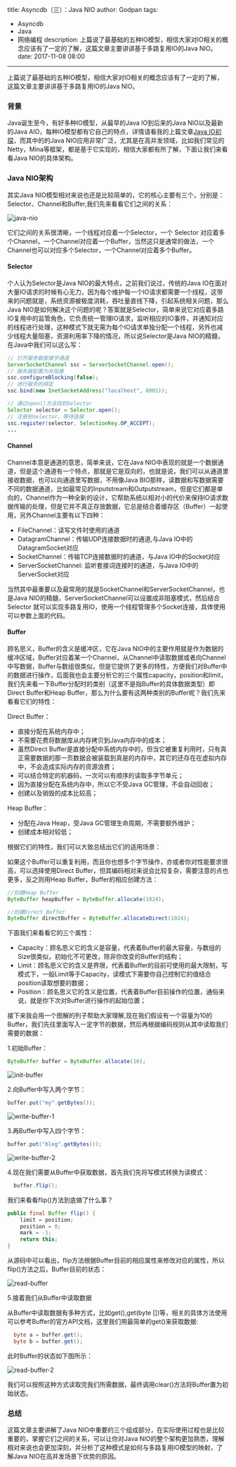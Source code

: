 title: Asyncdb（三）：Java NIO
author: Godpan
tags: 
- Asyncdb
- Java
- 网络编程
description: 上篇说了最基础的五种IO模型，相信大家对IO相关的概念应该有了一定的了解，这篇文章主要讲讲基于多路复用IO的Java NIO。
date: 2017-11-08 08:00
---

上篇说了最基础的五种IO模型，相信大家对IO相关的概念应该有了一定的了解，这篇文章主要讲讲基于多路复用IO的Java NIO。

### 背景

Java诞生至今，有好多种IO模型，从最早的Java IO到后来的Java NIO以及最新的Java AIO，每种IO模型都有它自己的特点，详情请看我的上篇文章[Java IO初探]()，而其中的的Java NIO应用非常广泛，尤其是在高并发领域，比如我们常见的Netty，Mina等框架，都是基于它实现的，相信大家都有所了解，下面让我们来看看Java NIO的具体架构。

### Java NIO架构

其实Java NIO模型相对来说也还是比较简单的，它的核心主要有三个，分别是：Selector、Channel和Buffer,我们先来看看它们之间的关系：

![java-nio](https://scala.cool/images/2017/11/java-nio.png)

它们之间的关系很清晰，一个线程对应着一个Selector，一个 Selector 对应着多个Channel，一个Channel对应着一个Buffer，当然这只是通常的做法，一个Channel也可以对应多个Selector，一个Channel对应着多个Buffer。

#### Selector

个人认为Selector是Java NIO的最大特点，之前我们说过，传统的Java IO在面对大量IO请求的时候有心无力，因为每个维护每一个IO请求都需要一个线程，这带来的问题就是，系统资源被极度消耗，吞吐量直线下降，引起系统相关问题，那么Java NIO是如何解决这个问题的呢？答案就是Selector，简单来说它对应着多路IO复用中的监管角色，它负责统一管理IO请求，监听相应的IO事件，并通知对应的线程进行处理，这种模式下就无需为每个IO请求单独分配一个线程，另外也减少线程大量阻塞，资源利用率下降的情况，所以说Selector是Java NIO的精髓，在Java中我们可以这么写：

```java
// 打开服务器套接字通道
ServerSocketChannel ssc = ServerSocketChannel.open();
// 服务器配置为非阻塞
ssc.configureBlocking(false);
// 进行服务的绑定
ssc.bind(new InetSocketAddress("localhost", 8001));

// 通过open()方法找到Selector
Selector selector = Selector.open();
// 注册到selector，等待连接
ssc.register(selector, SelectionKey.OP_ACCEPT);
...
```

#### Channel

Channel本意是通道的意思，简单来说，它在Java NIO中表现的就是一个数据通道，但是这个通道有一个特点，那就是它是双向的，也就是说，我们可以从通道里接收数据，也可以向通道里写数据，不用像Java BIO那样，读数据和写数据需要不同的数据通道，比如最常见的Inputstream和Outputstream，但是它们都是单向的，Channel作为一种全新的设计，它帮助系统以相对小的代价来保持IO请求数据传输的处理，但是它并不真正存放数据，它总是结合着缓存区（Buffer）一起使用，另外Channel主要有以下四种：

- FileChannel：读写文件时使用的通道
- DatagramChannel：传输UDP连接数据时的通道,与Java IO中的DatagramSocket对应
- SocketChannel：传输TCP连接数据时的通道，与Java IO中的Socket对应
- ServerSocketChannel: 监听套接词连接时的通道，与Java IO中的ServerSocket对应

当然其中最重要以及最常用的就是SocketChannel和ServerSocketChannel，也是Java NIO的精髓，ServerSocketChannel可以设置成非阻塞模式，然后结合 Selector 就可以实现多路复用IO，使用一个线程管理多个Socket连接，具体使用可以参数上面的代码。

#### Buffer

顾名思义，Buffer的含义是缓冲区，它在Java NIO中的主要作用就是作为数据的缓冲区域，Buffer对应着某一个Channel，从Channel中读取数据或者向Channel中写数据，Buffer与数组很类似，但是它提供了更多的特性，方便我们对Buffer中的数据进行操作，后面我也会主要分析它的三个属性capacity，position和limit，我们先来看一下Buffer分配时的类别（这里不是指Buffer的具体数据类型）即Direct Buffer和Heap Buffer，那么为什么要有这两种类别的Buffer呢？我们先来看看它们的特性：

Direct Buffer：

- 直接分配在系统内存中；
- 不需要花费将数据库从内存拷贝到Java内存中的成本；
- 虽然Direct Buffer是直接分配中系统内存中的，但当它被重复利用时，只有真正需要数据的那一页数据会被装载到真是的内存中，其它的还存在在虚拟内存中，不会造成实际内存的资源浪费；
- 可以结合特定的机器码，一次可以有顺序的读取多字节单元；
- 因为直接分配在系统内存中，所以它不受Java GC管理，不会自动回收；
- 创建以及销毁的成本比较高；

Heap Buffer： 

- 分配在Java Heap，受Java GC管理生命周期，不需要额外维护；
- 创建成本相对较低；

根据它们的特性，我们可以大致总结出它们的适用场景：

如果这个Buffer可以重复利用，而且你也想多个字节操作，亦或者你对性能要求很高，可以选择使用Direct Buffer，但其编码相对来说会比较复杂，需要注意的点也更多，反之则用Heap Buffer，Buffer的相应创建方法：

```java
//创建Heap Buffer
ByteBuffer heapBuffer = ByteBuffer.allocate(1024);

//创建Direct Buffer
ByteBuffer directBuffer = ByteBuffer.allocateDirect(1024);
```


下面我们来看看它的三个属性：

- Capacity：顾名思义它的含义是容量，代表着Buffer的最大容量，与数组的Size很类似，初始化不可更改，除非你改变的Buffer的结构；
- Limit：顾名思义它的含义是界限，代表着Buffer的目前可使用的最大限制，写模式下，一般Limit等于Capacity，读模式下需要你自己控制它的值结合position读取想要的数据；
- Position：顾名思义它的含义是位置，代表着Buffer目前操作的位置，通俗来说，就是你下次对Buffer进行操作的起始位置；

接下来我会用一个图解的列子帮助大家理解,现在我们假设有一个容量为10的Buffer，我们先往里面写入一定字节的数据，然后再根据编码规则从其中读取我们需要的数据：

1.初始Buffer：

```java
ByteBuffer buffer = ByteBuffer.allocate(10);
```

![init-buffer](https://scala.cool/images/2017/11/init-buffer.png)

2.向Buffer中写入两个字节：

```java
buffer.put("my".getBytes());
```

![write-buffer-1](https://scala.cool/images/2017/11/write-buffer-1.png)

3.再Buffer中写入四个字节：

```java
buffer.put("blog".getBytes());
```

![write-buffer-2](https://scala.cool/images/2017/11/write-buffer-2.png)

4.现在我们需要从Buffer中获取数据，首先我们先将写模式转换为读模式：

```java
  buffer.flip();
```

我们来看看flip()方法到底做了什么事？

```java
public final Buffer flip() {
    limit = position;
    position = 0;
    mark = -1;
    return this;
}
```

从源码中可以看出，flip方法根据Buffer目前的相应属性来修改对应的属性，所以flip()方法之后，Buffer目前的状态：

![read-buffer](https://scala.cool/images/2017/11/read-buffer.png)

5.接着我们从Buffer中读取数据

从Buffer中读取数据有多种方式，比如get(),get(byte [])等，相关的具体方法使用可以参考Buffer的官方API文档，这里我们用最简单的get()来获取数据:

```java
  byte a = buffer.get();
  byte b = buffer.get();
```

此时Buffer的状态如下图所示：

![read-buffer-2](https://scala.cool/images/2017/11/read-buffer-2.png)

我们可以按照这种方式读取完我们所需数据，最终调用clear()方法将Buffer置为初始状态。

### 总结

这篇文章主要讲解了Java NIO中重要的三个组成部分，在实际使用过程也是比较重要的，掌握它们之间的关系，可以让你对Java NIO的整个架构更加熟悉，理解相对来说也会更加深刻，并分析了这种模式是如何与多路复用IO模型的映射，了解Java NIO在高并发场景下优势的原因。



